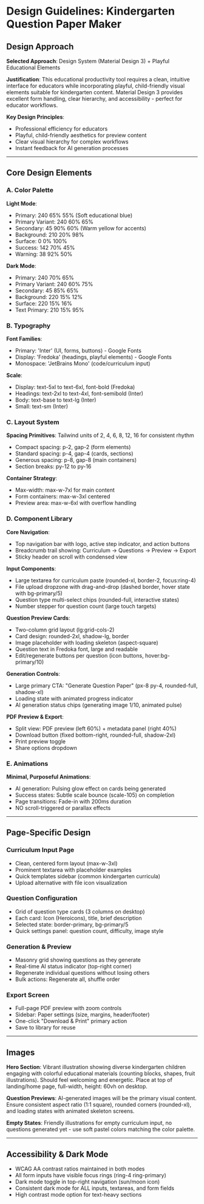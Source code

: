 # Design Guidelines: Kindergarten Question Paper Maker

## Design Approach

**Selected Approach**: Design System (Material Design 3) + Playful Educational Elements

**Justification**: This educational productivity tool requires a clean, intuitive interface for educators while incorporating playful, child-friendly visual elements suitable for kindergarten content. Material Design 3 provides excellent form handling, clear hierarchy, and accessibility - perfect for educator workflows.

**Key Design Principles**:
- Professional efficiency for educators
- Playful, child-friendly aesthetics for preview content
- Clear visual hierarchy for complex workflows
- Instant feedback for AI generation processes

---

## Core Design Elements

### A. Color Palette

**Light Mode**:
- Primary: 240 65% 55% (Soft educational blue)
- Primary Variant: 240 60% 65%
- Secondary: 45 90% 60% (Warm yellow for accents)
- Background: 210 20% 98%
- Surface: 0 0% 100%
- Success: 142 70% 45%
- Warning: 38 92% 50%

**Dark Mode**:
- Primary: 240 70% 65%
- Primary Variant: 240 60% 75%
- Secondary: 45 85% 65%
- Background: 220 15% 12%
- Surface: 220 15% 16%
- Text Primary: 210 15% 95%

### B. Typography

**Font Families**:
- Primary: 'Inter' (UI, forms, buttons) - Google Fonts
- Display: 'Fredoka' (headings, playful elements) - Google Fonts
- Monospace: 'JetBrains Mono' (code/curriculum input)

**Scale**:
- Display: text-5xl to text-6xl, font-bold (Fredoka)
- Headings: text-2xl to text-4xl, font-semibold (Inter)
- Body: text-base to text-lg (Inter)
- Small: text-sm (Inter)

### C. Layout System

**Spacing Primitives**: Tailwind units of 2, 4, 6, 8, 12, 16 for consistent rhythm
- Compact spacing: p-2, gap-2 (form elements)
- Standard spacing: p-4, gap-4 (cards, sections)
- Generous spacing: p-8, gap-8 (main containers)
- Section breaks: py-12 to py-16

**Container Strategy**:
- Max-width: max-w-7xl for main content
- Form containers: max-w-3xl centered
- Preview area: max-w-6xl with overflow handling

### D. Component Library

**Core Navigation**:
- Top navigation bar with logo, active step indicator, and action buttons
- Breadcrumb trail showing: Curriculum → Questions → Preview → Export
- Sticky header on scroll with condensed view

**Input Components**:
- Large textarea for curriculum paste (rounded-xl, border-2, focus:ring-4)
- File upload dropzone with drag-and-drop (dashed border, hover state with bg-primary/5)
- Question type multi-select chips (rounded-full, interactive states)
- Number stepper for question count (large touch targets)

**Question Preview Cards**:
- Two-column grid layout (lg:grid-cols-2)
- Card design: rounded-2xl, shadow-lg, border
- Image placeholder with loading skeleton (aspect-square)
- Question text in Fredoka font, large and readable
- Edit/regenerate buttons per question (icon buttons, hover:bg-primary/10)

**Generation Controls**:
- Large primary CTA: "Generate Question Paper" (px-8 py-4, rounded-full, shadow-xl)
- Loading state with animated progress indicator
- AI generation status chips (generating image 1/10, animated pulse)

**PDF Preview & Export**:
- Split view: PDF preview (left 60%) + metadata panel (right 40%)
- Download button (fixed bottom-right, rounded-full, shadow-2xl)
- Print preview toggle
- Share options dropdown

### E. Animations

**Minimal, Purposeful Animations**:
- AI generation: Pulsing glow effect on cards being generated
- Success states: Subtle scale bounce (scale-105) on completion
- Page transitions: Fade-in with 200ms duration
- NO scroll-triggered or parallax effects

---

## Page-Specific Design

### Curriculum Input Page
- Clean, centered form layout (max-w-3xl)
- Prominent textarea with placeholder examples
- Quick templates sidebar (common kindergarten curricula)
- Upload alternative with file icon visualization

### Question Configuration
- Grid of question type cards (3 columns on desktop)
- Each card: Icon (Heroicons), title, brief description
- Selected state: border-primary, bg-primary/5
- Quick settings panel: question count, difficulty, image style

### Generation & Preview
- Masonry grid showing questions as they generate
- Real-time AI status indicator (top-right corner)
- Regenerate individual questions without losing others
- Bulk actions: Regenerate all, shuffle order

### Export Screen
- Full-page PDF preview with zoom controls
- Sidebar: Paper settings (size, margins, header/footer)
- One-click "Download & Print" primary action
- Save to library for reuse

---

## Images

**Hero Section**: Vibrant illustration showing diverse kindergarten children engaging with colorful educational materials (counting blocks, shapes, fruit illustrations). Should feel welcoming and energetic. Place at top of landing/home page, full-width, height: 60vh on desktop.

**Question Previews**: AI-generated images will be the primary visual content. Ensure consistent aspect ratio (1:1 square), rounded corners (rounded-xl), and loading states with animated skeleton screens.

**Empty States**: Friendly illustrations for empty curriculum input, no questions generated yet - use soft pastel colors matching the color palette.

---

## Accessibility & Dark Mode

- WCAG AA contrast ratios maintained in both modes
- All form inputs have visible focus rings (ring-4 ring-primary)
- Dark mode toggle in top-right navigation (sun/moon icon)
- Consistent dark mode for ALL inputs, textareas, and form fields
- High contrast mode option for text-heavy sections